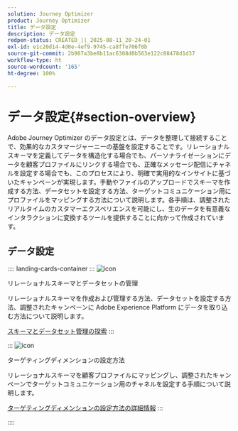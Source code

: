 ```yaml
---
solution: Journey Optimizer
product: Journey Optimizer
title: データ設定
description: データ設定
redpen-status: CREATED_||_2025-08-11_20-24-01
exl-id: e1c20d14-4d0e-4ef9-9745-ca8ffe706f0b
source-git-commit: 2b907a3be8b11ac6308d0b563e122c88478d1d37
workflow-type: ht
source-wordcount: '165'
ht-degree: 100%

---
```


# データ設定{#section-overview}

Adobe Journey Optimizer のデータ設定とは、データを整理して接続することで、効果的なカスタマージャーニーの基盤を設定することです。リレーショナルスキーマを定義してデータを構造化する場合でも、パーソナライゼーションにデータを顧客プロファイルにリンクする場合でも、正確なメッセージ配信にチャネルを設定する場合でも、このプロセスにより、明確で実用的なインサイトに基づいたキャンペーンが実現します。手動やファイルのアップロードでスキーマを作成する方法、データセットを設定する方法、ターゲットコミュニケーション用にプロファイルをマッピングする方法について説明します。各手順は、調整されたリアルタイムのカスタマーエクスペリエンスを可能にし、生のデータを有意義なインタラクションに変換するツールを提供することに向かって作成されています。

## データ設定

:::: landing-cards-container
:::
![icon](https://cdn.experienceleague.adobe.com/icons/gear.svg)

リレーショナルスキーマとデータセットの管理

リレーショナルスキーマを作成および管理する方法、データセットを設定する方法、調整されたキャンペーンに Adobe Experience Platform にデータを取り込む方法について説明します。

[スキーマとデータセット管理の探索](schemas-datasets-landing-page.md)
:::

:::
![icon](https://cdn.experienceleague.adobe.com/icons/bullseye.svg)

ターゲティングディメンションの設定方法

リレーショナルスキーマを顧客プロファイルにマッピングし、調整されたキャンペーンでターゲットコミュニケーション用のチャネルを設定する手順について説明します。

[ターゲティングディメンションの設定方法の詳細情報](../using/orchestrated/target-dimension.md)
:::

::::
